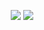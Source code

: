 <p align="center">
  <img src="https://github-readme-stats.vercel.app/api?username=Unam3dd&theme=cobalt&show_icons=true">
  <img src="https://github-readme-stats.vercel.app/api/top-langs/?username=Unam3dd&theme=cobalt&layout=compact&langs_count=10&hide=html,css">
</p>
